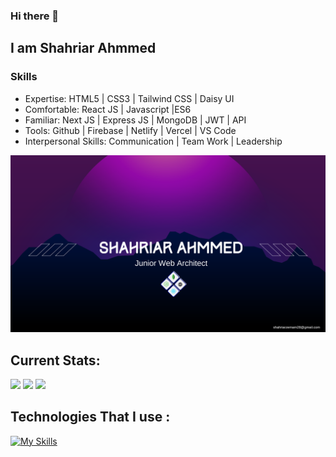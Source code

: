### Hi there 👋
## I am Shahriar Ahmmed

### Skills
- Expertise: HTML5 | CSS3 | Tailwind CSS | Daisy UI
- Comfortable: React JS | Javascript |ES6
- Familiar: Next JS | Express JS | MongoDB | JWT | API
- Tools: Github | Firebase | Netlify | Vercel | VS Code
- Interpersonal Skills: Communication | Team Work | Leadership


![Shahriar Banner](https://raw.githubusercontent.com/ShahriarZe/ShahriarZe/main/GitBanner.png)

## Current Stats:
![](http://github-profile-summary-cards.vercel.app/api/cards/profile-details?username=ShahriarZe&theme=nightowl) 
![](http://github-profile-summary-cards.vercel.app/api/cards/most-commit-language?username=ShahriarZe&theme=nightowl)
![](http://github-profile-summary-cards.vercel.app/api/cards/stats?username=ShahriarZe&theme=nightowl)

## Technologies That I use :
 [![My Skills](https://skillicons.dev/icons?i=html,css,js,tailwind,react,firebase,mongodb,express&perline=4)](https://skillicons.dev)


